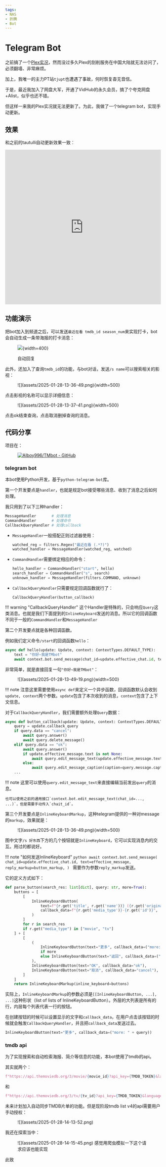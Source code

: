 ```yaml
---
tags:
- NAS
- 折腾
- Bot
---
```


# Telegram Bot

之前搞了一个[Plex实况](../tautulli)，然而没过多久Plex的刮削服务在中国大陆就无法访问了，必须翻墙、非常麻烦。

加上，我唯一的主力PT站`tjupt`也遭遇了事故，何时恢复杳无音信。

于是，最近我加入了网盘大军，开通了VidHub的永久会员，搞了个夸克网盘+Alist，似乎也还不错。

但这样一来我的Plex实况就无法更新了。为此，我做了一个telegram bot，实现手动更新。

## 效果

和之前的tautulli自动更新效果一致：

<iframe
  id="plex"
  title="Plex实况"
  height="500"
  width="100%"
  style="border:none;"
  src="https://plex.yangz.site">
</iframe>

## 功能演示

把bot加入到频道之后，可以发送`最近在看 tmdb_id season_num`来实现打卡，bot会自动生成一条带海报的打卡消息：

<figure markdown>

![](https://github.com/AIboy996/TMbot/raw/main/assets/2025-01-26-12-29-05.png){width=400}
 
<figurecaption>自动回复</figurecaption>
</figure>

此外，还加入了查询`tmdb_id`的功能，与bot对话，发送`/s name`可以搜索相关的影视：

<figure markdown>
![](assets/2025-01-28-13-36-49.png){width=500}
</figure>

点击影视的名称可以显示详细信息：

<figure markdown>
![](assets/2025-01-28-13-37-41.png){width=500}
</figure>

点击ok结束查询，点击取消删掉查询的消息。

## 代码分享

项目在：

<figure markdown>

[![AIboy996/TMbot - GitHub](https://gh-card.dev/repos/AIboy996/TMbot.svg?fullname=)](https://github.com/AIboy996/TMbot)

</figure>


### telegram bot

本bot使用Python开发，基于`python-telegram-bot`库。


第一个开发要点是`handler`，也就是规定bot接受哪些消息、收到了消息之后如何处理。

我只用到了以下三种handler：
```python
MessageHandler       # 处理消息
CommandHandler       # 处理命令
CallbackQueryHandler # 处理callback
```

- `MessageHandler`一般搭配正则过滤器使用：
    ```python
    watched_reg = filters.Regex("最近在看 (.*?)")
    watched_handler = MessageHandler(watched_reg, watched)
    ```
- `CommandHandler`需要绑定相应的命令：
    ```python
    hello_handler = CommandHandler("start", hello)
    search_handler = CommandHandler("s", search)
    unknown_handler = MessageHandler(filters.COMMAND, unknown)
    ```
- `CallbackQueryHandler`只需要规定回调函数就行了：
    ```
    CallbackQueryHandler(button_callback)
    ```

!!! warning "CallbackQueryHandler"
    这个Handler是特殊的，只会响应`Query`这类消息。也就是我们下面提到的`InlineKeyboard`发送的消息。所以它的回调函数不同于一般的`CommandHandler`和`MessageHandler`

第二个开发要点就是各种回调函数。

例如我们定义命令`/start`的回调函数`hello`：
```python
async def hello(update: Update, context: ContextTypes.DEFAULT_TYPE):
    text = "你好~我是TMbot"
    await context.bot.send_message(chat_id=update.effective_chat.id, text=text)

```
非常简单，就是直接回复一句`"你好~我是TMbot"`：

<figure markdown>
![](assets/2025-01-28-13-49-19.png){width=500}
</figure>

!!! note
    注意这里需要使用`async def`来定义一个异步函数，回调函数默认会收到`update, context`两个参数。`update`包含了本次收到的消息，`context`包含了上下文信息。

对于`CallbackQueryHandler`，我们需要额外处理`Query`数据：
```python
async def button_callback(update: Update, context: ContextTypes.DEFAULT_TYPE):
    query = update.callback_query
    if query.data == "cancel":
        await query.answer()
        await query.delete_message()
    elif query.data == "ok":
        await query.answer()
        if update.effective_message.text is not None:
            await query.edit_message_text(update.effective_message.text)
        else:
            await query.edit_message_caption(caption=query.message.caption)
    ...
```

!!! note
    这里可以使用`query.edit_message_text`来直接编辑当前发出`query`的消息。

    也可以使用之前的通用接口`context.bot.edit_message_text(chat_id=..., ...)`，但是需要手动传入`chait_id`。

第三个开发要点是`InlineKeyboardMarkup`，这种telegram提供的一种对message的`markup`，效果就是：
<figure markdown>
![](assets/2025-01-28-13-36-49.png){width=500}
</figure>

图中文字`/s 好东西`下方的几个按钮就是`InlineKeyboard`，它可以实现消息内的交互。用过的都说好。

!!! note "如何发送InlineKeyboard"
    ```python
    await context.bot.send_message(
                chat_id=update.effective_chat.id,
                text=effective_message,
                reply_markup=button_markup,
            )
    ```
    需要作为参数`reply_markup`发送。

它的定义方式如下：
```python
def parse_button(search_res: list[dict], query: str, more=True):
    buttons = [
        [
            InlineKeyboardButton(
                text=f"{r.get('title', r.get('name'))} ({r.get('original_title', r.get('original_name'))}, {r.get('media_type')}-{r.get('id')})",
                callback_data=f"{r.get('media_type')}-{r.get('id')}",
            )
        ]
        for r in search_res
        if r.get("media_type") in ["movie", "tv"]
    ] + [
        [
            (
                InlineKeyboardButton(text="更多", callback_data=("more: " + query))
                if more
                else InlineKeyboardButton(text="返回", callback_data=("less: " + query))
            ),
            InlineKeyboardButton(text="OK", callback_data="ok"),
            InlineKeyboardButton(text="取消", callback_data="cancel"),
        ]
    ]
    return InlineKeyboardMarkup(inline_keyboard=buttons)
```

实际上，`InlineKeyboardMarkup`的参数必须是`[[InlineKeyboardButton, ...], ...]`这种形状（list of lists of InlineKeyboardButton）。外层的大列表是所有的行，内层每个列表代表一行的按钮。

在创建按钮的时候可以设置显示的文字和`callback_data`，在用户点击该按钮的时候就会触发`CallbackQueryHandler`，并且把`callback_data`发送过去。
```python
InlineKeyboardButton(text="更多", callback_data=("more: " + query))
```

### tmdb api

为了实现搜索和自动检索海报、简介等信息的功能，本bot使用了tmdb的api。

其实就两个：
```python
f"https://api.themoviedb.org/3/movie/{movie_id}?api_key={TMDB_TOKEN}&language=zh-CN"
```
和
```python
f"https://api.themoviedb.org/3/tv/{tv_id}?api_key={TMDB_TOKEN}&language=zh-CN"
```

未来计划加入自动同步TMDB片单的功能。但是现阶段tmdb list v4的api需要用户手动授权：

<figure markdown>
![](assets/2025-01-28-14-13-52.png)
</figure>

我还在探索当中：
<figure markdown>
![](assets/2025-01-28-14-15-45.png)
<figurecaption>感觉用爬虫模拟一下这个请求应该也能实现</figurecaption>
</figure>


此致